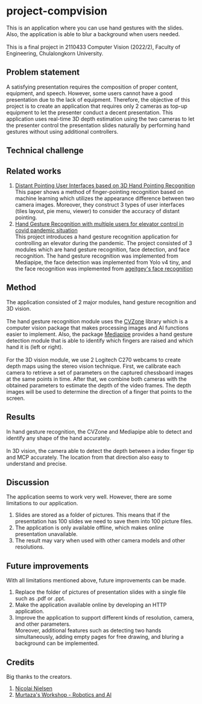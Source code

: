 # project-compvision
This is an application where you can use hand gestures with the slides. Also, the application is able to blur a background when users needed. <br/> <br/>
This is a final project in 2110433 Computer Vision (2022/2), Faculty of Engineering, Chulalongkorn University.
## Problem statement
A satisfying presentation requires the composition of proper content, equipment, and speech. However, some users cannot have a good presentation due to the lack of equipment. Therefore, the objective of this project is to create an application that requires only 2 cameras as top-up equipment to let the presenter conduct a decent presentation. This application uses real-time 3D depth estimation using the two cameras to let the presenter control the presentation slides naturally by performing hand gestures without using additional controllers.

## Technical challenge

## Related works
1. [Distant Pointing User Interfaces based on 3D Hand Pointing Recognition](https://dl.acm.org/doi/epdf/10.1145/3132272.3132292) <br/>
This paper shows a method of finger-pointing recognition based on machine learning which utilizes the appearance difference between two camera images. Moreover, they construct 3 types of user interfaces (tiles layout, pie menu, viewer) to consider the accuracy of distant pointing.
2. [Hand Gesture Recognition with multiple users for elevator control in covid pandemic situation](https://github.com/pewtpong/CV-Final-Project/tree/main) <br/>
This project introduces a hand gesture recognition application for controlling an elevator during the pandemic. The project consisted of 3 modules which are hand gesture recognition, face detection, and face recognition. The hand gesture recognition was implemented from Mediapipe, the face detection was implemented from Yolo v4 tiny, and the face recognition was implemented from [ageitgey's face recognition](https://github.com/ageitgey/face_recognition)

## Method
The application consisted of 2 major modules, hand gesture recognition and 3D vision. <br/> <br/>
The hand gesture recognition module uses the [CVZone](https://github.com/cvzone/cvzone) library which is a computer vision package that makes processing images and AI functions easier to implement. Also, the package [Mediapipe](https://github.com/google/mediapipe) provides a hand gesture detection module that is able to identify which fingers are raised and which hand it is (left or right). <br/> <br/>
For the 3D vision module, we use 2 Logitech C270 webcams to create depth maps using the stereo vision technique. First, we calibrate each camera to retrieve a set of parameters on the captured chessboard images at the same points in time. After that, we combine both cameras with the obtained parameters to estimate the depth of the video frames. The depth images will be used to determine the direction of a finger that points to the screen.

## Results
In hand gesture recognition, the CVZone and Mediapipe able to detect and identify any shape of the hand accurately. <br/> <br/>
In 3D vision, the camera able to detect the depth between a index finger tip and MCP accurately. The location from that direction also easy to understand and precise.

## Discussion
The application seems to work very well. However, there are some limitations to our application.
1. Slides are stored as a folder of pictures. This means that if the presentation has 100 slides we need to save them into 100 picture files.
2. The application is only available offline, which makes online presentation unavailable.
3. The result may vary when used with other camera models and other resolutions.

## Future improvements
With all limitations mentioned above, future improvements can be made.
1. Replace the folder of pictures of presentation slides with a single file such as .pdf or .ppt.
2. Make the application available online by developing an HTTP application.
3. Improve the application to support different kinds of resolution, camera, and other parameters. <br/>
Moreover, additional features such as detecting two hands simultaneously, adding empty pages for free drawing, and bluring a background can be implemented.

## Credits
Big thanks to the creators.
1. [Nicolai Nielsen](https://www.youtube.com/channel/UCpABUkWm8xMt5XmGcFb3EFg)
2. [Murtaza's Workshop - Robotics and AI](https://www.youtube.com/channel/UCYUjYU5FveRAscQ8V21w81A)
